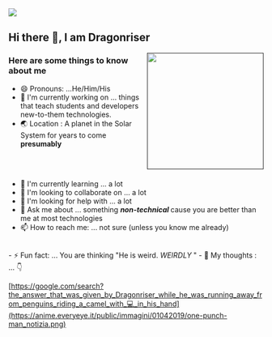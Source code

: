 
<img src="https://museum.stanford.edu/sites/default/files/images/2020-05/lfh-web-header-1200w.png"/>
 
## Hi there 👋, I am Dragonriser
<a rel="noopener noreferrer" href=""> <img align="right" src="sailor_otter_idle.gif" width="230" style="max-width:100%;"></a>
<!-- 
[]: # **🔭 *Currently working on*:  Articles that teach students and developers new-to-them technologies. <br>
[]: # **&nbsp;&nbsp;&nbsp;&nbsp;&nbsp;&nbsp;&nbsp;&nbsp;&nbsp;&nbsp; [Functional Programming ](link)<br>
 -->

### Here are some things to know about me

- 😄 Pronouns: ...He/Him/His <br> 
- 🔭 I'm currently working on ... things that teach students and developers new-to-them technologies. <br>
- 🌏 Location : A planet in the Solar System for years to come <br> <b>presumably</b>
<br>
<br>

- 🌱 I'm currently learning ... a lot
- 👯 I'm looking to collaborate on ... a lot
- 🤔 I'm looking for help with ... a lot 
- 💬 Ask me about ... something <b><i> non-technical </b></i> cause you are better than me at most technologies 
- 📫 How to reach me: ... not sure (unless you know me already)
<br>
- ⚡ Fun fact: ... You are thinking "He is weird. <i>WEIRDLY</i> "
- 💭 My thoughts : ... 👇

[https://google.com/search?the_answer_that_was_given_by_Dragonriser_while_he_was_running_away_from_penguins_riding_a_camel_with_💻_in_his_hand](https://anime.everyeye.it/public/immagini/01042019/one-punch-man_notizia.png)

<!-- 
<p> If you are new and want to know how this is done(the github about me), simply follow the later of these links:</p> 
[]:  #[The portfolio of the author](http://www.christinakopecky.com/)
[]:  #https://careerkarma.com/blog/github-profile-readme/
 -->
